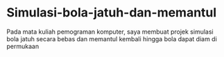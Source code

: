 # Simulasi-bola-jatuh-dan-memantul
Pada mata kuliah pemograman komputer, saya membuat projek simulasi bola jatuh secara bebas dan memantul kembali hingga bola dapat diam di permukaan
